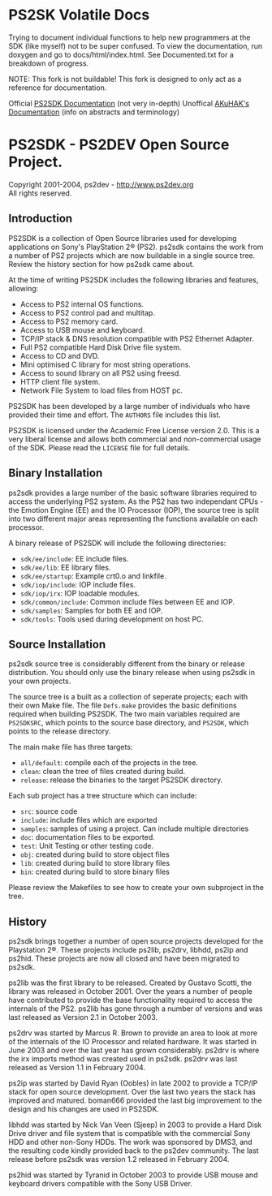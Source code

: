 # PS2SK Volatile Docs
Trying to document individual functions to help new programmers at the SDK (like myself) not to be super confused.
To view the documentation, run doxygen and go to docs/html/index.html. See Documented.txt for a breakdown of progress.  

NOTE: This fork is not buildable! This fork is designed to only act as a reference for documentation.

Official [PS2SDK Documentation](https://ps2dev.github.io/ps2sdk/) (not very in-depth)
Unoffical [AKuHAK's Documentation](https://akuhak.github.io/ps2sdk-doxy/index.html) (info on abstracts and terminology)

# PS2SDK - PS2DEV Open Source Project.

Copyright 2001-2004, ps2dev - http://www.ps2dev.org  
All rights reserved.

## Introduction

PS2SDK is a collection of Open Source libraries used for developing applications on Sony's PlayStation 2® (PS2). ps2sdk contains the work from a number of PS2 projects which are now buildable in a single source tree. Review the history section for how ps2sdk came about.

At the time of writing PS2SDK includes the following libraries and features, allowing:

- Access to PS2 internal OS functions.
- Access to PS2 control pad and multitap.
- Access to PS2 memory card.
- Access to USB mouse and keyboard.
- TCP/IP stack & DNS resolution compatible with PS2 Ethernet Adapter.
- Full PS2 compatible Hard Disk Drive file system.
- Access to CD and DVD.
- Mini optimised C library for most string operations.
- Access to sound library on all PS2 using freesd.
- HTTP client file system.
- Network File System to load files from HOST pc.

PS2SDK has been developed by a large number of individuals who have provided their time and effort. The `AUTHORS` file includes this list.

PS2SDK is licensed under the Academic Free License version 2.0. This is a very liberal license and allows both commercial and non-commercial usage of the SDK. Please read the `LICENSE` file for full details.

## Binary Installation

ps2sdk provides a large number of the basic software libraries required to access the underlying PS2 system. As the PS2 has two independant CPUs - the Emotion Engine (EE) and the IO Processor (IOP), the source tree is split into two different major areas representing the functions available on each processor.

A binary release of PS2SDK will include the following directories:

* `sdk/ee/include`: EE include files.
* `sdk/ee/lib`: EE library files.
* `sdk/ee/startup`: Example crt0.o and linkfile.
* `sdk/iop/include`: IOP include files.
* `sdk/iop/irx`: IOP loadable modules.
* `sdk/common/include`: Common include files between EE and IOP.
* `sdk/samples`: Samples for both EE and IOP.
* `sdk/tools`: Tools used during development on host PC.

## Source Installation

ps2sdk source tree is considerably different from the binary or release distribution. You should only use the binary release when using ps2sdk in your own projects.

The source tree is a built as a collection of seperate projects; each with their own Make file. The file `Defs.make` provides the basic definitions required when building PS2SDK. The two main variables required are `PS2SDKSRC`, which points to the source base directory, and `PS2SDK`, which points to the release directory.

The main make file has three targets:

* `all/default`: compile each of the projects in the tree.
* `clean`: clean the tree of files created during build.
* `release`: release the binaries to the target PS2SDK directory.

Each sub project has a tree structure which can include:

* `src`: source code
* `include`: include files which are exported
* `samples`: samples of using a project. Can include multiple directories
* `doc`: documentation files to be exported.
* `test`: Unit Testing or other testing code.
* `obj`: created during build to store object files
* `lib`: created during build to store library files
* `bin`: created during build to store binary files

Please review the Makefiles to see how to create your own subproject in the tree.

## History

ps2sdk brings together a number of open source projects developed for the Playstation 2®. These projects include ps2lib, ps2drv, libhdd, ps2ip and ps2hid. These projects are now all closed and have been migrated to ps2sdk.

ps2lib was the first library to be released. Created by Gustavo Scotti, the library was released in October 2001. Over the years a number of people have contributed to provide the base functionality required to access the internals of the PS2. ps2lib has gone through a number of versions and was last released as Version 2.1 in October 2003.

ps2drv was started by Marcus R. Brown to provide an area to look at more of the internals of the IO Processor and related hardware. It was started in June 2003 and over the last year has grown considerably. ps2drv is where the irx imports method was created used in ps2sdk. ps2drv was last released as Version 1.1 in February 2004.

ps2ip was started by David Ryan (Oobles) in late 2002 to provide a TCP/IP stack for open source development. Over the last two years the stack has improved and matured. boman666 provided the last big improvement to the design and his changes are used in PS2SDK.

libhdd was started by Nick Van Veen (Sjeep) in 2003 to provide a Hard Disk Drive driver and file system that is compatible with the commercial Sony HDD and other non-Sony HDDs. The work was sponsored by DMS3, and the resulting code kindly provided back to the ps2dev community. The last release before ps2sdk was version 1.2 released in February 2004.

ps2hid was started by Tyranid in October 2003 to provide USB mouse and keyboard drivers compatible with the Sony USB Driver.
